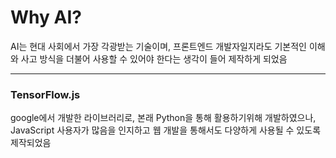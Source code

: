 # Why AI?

AI는 현대 사회에서 가장 각광받는 기술이며, 프론트엔드 개발자일지라도 기본적인 이해와 사고 방식을 더불어 사용할 수 있어야 한다는 생각이 들어 제작하게 되었음

---

### TensorFlow.js

google에서 개발한 라이브러리로, 본래 Python을 통해 활용하기위해 개발하였으나, JavaScript 사용자가 많음을 인지하고 웹 개발을 통해서도 다양하게 사용될 수 있도록 제작되었음

